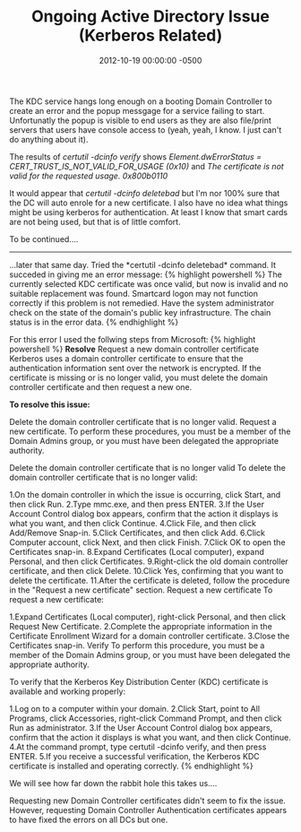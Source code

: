 ﻿---
layout: post
title:  Ongoing Active Directory Issue (Kerberos Related)
date:   2012-10-19 00:00:00 -0500
categories: IT
---






The KDC service hangs long enough on a booting Domain Controller to create an error and the popup messgage for a service failing to start. Unfortunatly the popup is visible to end users as they are also file/print servers that users have console access to (yeah, yeah, I know. I just can't do anything about it).

The results of *certutil -dcinfo verify* shows *Element.dwErrorStatus = CERT_TRUST_IS_NOT_VALID_FOR_USAGE (0x10)* and *The certificate is not valid for the requested usage. 0x800b0110*

It would appear that *certutil -dcinfo deletebad* but I'm nor 100% sure that the DC will auto enrole for a new certificate. I also have no idea what things might be using kerberos for authentication. At least I know that smart cards are not being used, but that is of little comfort.

To be continued....
<hr>
...later that same day.
Tried the *certutil -dcinfo deletebad* command. It succeded in giving me an error message:
{% highlight powershell %}
The currently selected KDC certificate was once valid, but now is invalid and no suitable replacement was found. Smartcard logon may not function correctly if this problem is not remedied. Have the system administrator check on the state of the domain's public key infrastructure. The chain status is in the error data.
{% endhighlight %}

For this error I used the follwing steps from Microsoft:
{% highlight powershell %}
<b>Resolve</b>
Request a new domain controller certificate
Kerberos uses a domain controller certificate to ensure that the authentication information sent over the network is encrypted. If the certificate is missing or is no longer valid, you must delete the domain controller certificate and then request a new one.

<b>To resolve this issue:</b>

Delete the domain controller certificate that is no longer valid.
Request a new certificate.
To perform these procedures, you must be a member of the Domain Admins group, or you must have been delegated the appropriate authority.

Delete the domain controller certificate that is no longer valid
To delete the domain controller certificate that is no longer valid:

1.On the domain controller in which the issue is occurring, click Start, and then click Run.
2.Type mmc.exe, and then press ENTER.
3.If the User Account Control dialog box appears, confirm that the action it displays is what you want, and then click Continue.
4.Click File, and then click Add/Remove Snap-in.
5.Click Certificates, and then click Add.
6.Click Computer account, click Next, and then click Finish.
7.Click OK to open the Certificates snap-in.
8.Expand Certificates (Local computer), expand Personal, and then click Certificates.
9.Right-click the old domain controller certificate, and then click Delete.
10.Click Yes, confirming that you want to delete the certificate.
11.After the certificate is deleted, follow the procedure in the "Request a new certificate" section.
Request a new certificate
To request a new certificate:

1.Expand Certificates (Local computer), right-click Personal, and then click Request New Certificate.
2.Complete the appropriate information in the Certificate Enrollment Wizard for a domain controller certificate.
3.Close the Certificates snap-in.
Verify
To perform this procedure, you must be a member of the Domain Admins group, or you must have been delegated the appropriate authority.

To verify that the Kerberos Key Distribution Center (KDC) certificate is available and working properly:

1.Log on to a computer within your domain.
2.Click Start, point to All Programs, click Accessories, right-click Command Prompt, and then click Run as administrator.
3.If the User Account Control dialog box appears, confirm that the action it displays is what you want, and then click Continue.
4.At the command prompt, type certutil -dcinfo verify, and then press ENTER.
5.If you receive a successful verification, the Kerberos KDC certificate is installed and operating correctly.
{% endhighlight %}

We will see how far down the rabbit hole this takes us....

Requesting new Domain Controller certificates didn't seem to fix the issue. However, requesting Domain Controller Authentication certificates appears to have fixed the errors on all DCs but one.


